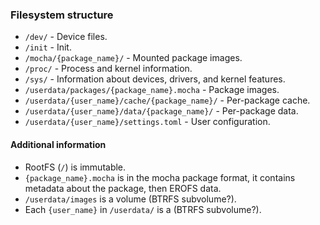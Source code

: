 ### Filesystem structure

- `/dev/` - Device files.
- `/init` - Init.
- `/mocha/{package_name}/` - Mounted package images.
- `/proc/` - Process and kernel information.
- `/sys/` - Information about devices, drivers, and kernel features.
- `/userdata/packages/{package_name}.mocha` - Package images.
- `/userdata/{user_name}/cache/{package_name}/` - Per-package cache.
- `/userdata/{user_name}/data/{package_name}/` - Per-package data.
- `/userdata/{user_name}/settings.toml` - User configuration.

#### Additional information

- RootFS (`/`) is immutable.
- `{package_name}.mocha` is in the mocha package format, it contains metadata about the package, then EROFS data.
- `/userdata/images` is a volume (BTRFS subvolume?).
- Each `{user_name}` in `/userdata/` is a (BTRFS subvolume?).
